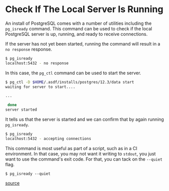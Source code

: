 # Check If The Local Server Is Running

An install of PostgreSQL comes with a number of utilities including the `pg_isready` command. This command can be used to check if the local PostgreSQL server is up, running, and ready to receive connections.

If the server has not yet been started, running the command will result in a `no response` response.

```bash
$ pg_isready
localhost:5432 - no response
```

In this case, the `pg_ctl` command can be used to start the server.

```bash
$ pg_ctl -D $HOME/.asdf/installs/postgres/12.3/data start
waiting for server to start....

...

 done
server started
```

It tells us that the server is started and we can confirm that by again running `pg_isready`.

```bash
$ pg_isready
localhost:5432 - accepting connections
```

This command is most useful as part of a script, such as in a CI environment. In that case, you may not want it writing to `stdout`, you just want to use the command's exit code. For that, you can tack on the `--quiet` flag.

```
$ pg_isready --quiet
```

[source](https://www.postgresql.org/docs/current/app-pg-isready.html)
